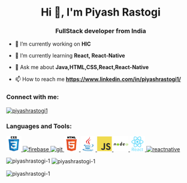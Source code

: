 <h1 align="center">Hi 👋, I'm Piyash Rastogi</h1>
<h3 align="center">FullStack developer from India</h3>


- 🔭 I’m currently working on **HIC**

- 🌱 I’m currently learning **React, React-Native**

- 💬 Ask me about **Java,HTML,CSS,React,React-Native**

- 📫 How to reach me **https://www.linkedin.com/in/piyashrastogi1/**

<h3 align="left">Connect with me:</h3>
<p align="left">
<a href="https://linkedin.com/in/piyashrastogi1" target="blank"><img align="center" src="https://raw.githubusercontent.com/rahuldkjain/github-profile-readme-generator/master/src/images/icons/Social/linked-in-alt.svg" alt="piyashrastogi1" height="30" width="40" /></a>
</p>

<h3 align="left">Languages and Tools:</h3>
<p align="left"> <a href="https://www.w3schools.com/css/" target="_blank"> <img src="https://raw.githubusercontent.com/devicons/devicon/master/icons/css3/css3-original-wordmark.svg" alt="css3" width="40" height="40"/> </a> <a href="https://firebase.google.com/" target="_blank"> <img src="https://www.vectorlogo.zone/logos/firebase/firebase-icon.svg" alt="firebase" width="40" height="40"/> </a> <a href="https://git-scm.com/" target="_blank"> <img src="https://www.vectorlogo.zone/logos/git-scm/git-scm-icon.svg" alt="git" width="40" height="40"/> </a> <a href="https://www.w3.org/html/" target="_blank"> <img src="https://raw.githubusercontent.com/devicons/devicon/master/icons/html5/html5-original-wordmark.svg" alt="html5" width="40" height="40"/> </a> <a href="https://www.java.com" target="_blank"> <img src="https://raw.githubusercontent.com/devicons/devicon/master/icons/java/java-original.svg" alt="java" width="40" height="40"/> </a> <a href="https://developer.mozilla.org/en-US/docs/Web/JavaScript" target="_blank"> <img src="https://raw.githubusercontent.com/devicons/devicon/master/icons/javascript/javascript-original.svg" alt="javascript" width="40" height="40"/> </a> <a href="https://nodejs.org" target="_blank"> <img src="https://raw.githubusercontent.com/devicons/devicon/master/icons/nodejs/nodejs-original-wordmark.svg" alt="nodejs" width="40" height="40"/> </a> <a href="https://reactjs.org/" target="_blank"> <img src="https://raw.githubusercontent.com/devicons/devicon/master/icons/react/react-original-wordmark.svg" alt="react" width="40" height="40"/> </a> <a href="https://reactnative.dev/" target="_blank"> <img src="https://reactnative.dev/img/header_logo.svg" alt="reactnative" width="40" height="40"/> </a> </p>

<p><img align="left" src="https://github-readme-stats.vercel.app/api/top-langs?username=piyashrastogi-1&show_icons=true&locale=en&layout=compact" alt="piyashrastogi-1" /></p>

<p>&nbsp;<img align="center" src="https://github-readme-stats.vercel.app/api?username=piyashrastogi-1&show_icons=true&locale=en" alt="piyashrastogi-1" /></p>

<p><img align="center" src="https://github-readme-streak-stats.herokuapp.com/?user=piyashrastogi-1&" alt="piyashrastogi-1" /></p>
